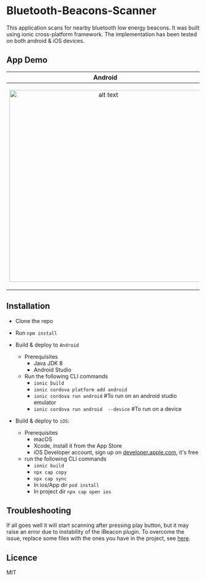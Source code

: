 # Bluetooth-Beacons-Scanner
This application scans for nearby bluetooth low energy beacons. It was built using ionic cross-platform framework.  The implementation has been tested on both android & iOS devices.

## App Demo

Android            |  iOS
:-------------------------:|:-------------------------:
|<p align="center"><img src="https://i.imgur.com/nBDRyxf.gif" height="500" alt="alt text" title="demo"></p> |  <p align="center"><img src="https://i.imgur.com/VJXU0xD.gif" height="500" alt="alt text" title="demo"></p>

## Installation
- Clone the repo
- Run `npm install`
- Build & deploy to `Android`
  - Prerequisites
      - Java JDK 8
      - Android Studio
  - Run the following CLI commands
    - `ionic build`
    - `ionic cordova platform add android`
    - `ionic cordova run android` #To run on an android studio emulator
    - `ionic cordova run android  --device` #To run on a device

- Build & deploy to `iOS`:
  - Prerequisites
    - macOS
    - Xcode, install it from the App Store
    - iOS Developer account, sign up on [developer.apple.com](https://developer.apple.com/), it's free
  - run the following CLI commands
    - `ionic build`
    - `npx cap copy`
    - `npx cap sync`
    - In ios/App dir `pod install`
    - In project dir `npx cap open ios`

## Troubleshooting
If all goes well it will start scanning after pressing play button, but it may raise an error due to instability of the iBeacon plugin. To overcome the issue, replace some files with the ones you have in the project, see [here](https://github.com/IT-Dan/Ionic4ibeacon/).

## Licence
MIT
